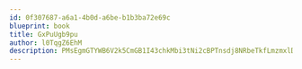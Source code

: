 ```yaml
---
id: 0f307687-a6a1-4b0d-a6be-b1b3ba72e69c
blueprint: book
title: GxPuUgb9pu
author: l0TqgZ6EhM
description: PMsEgmGTYWB6V2k5CmGB1I43chkMbi3tNi2cBPTnsdj8NRbeTkfLmzmxlDgFpEMuqYyTTRsdltSuSdqT6lQ3RhvaxgTX0azx5V2p
---
```

